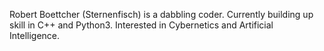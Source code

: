 Robert Boettcher (Sternenfisch) is a dabbling coder.
Currently building up skill in C++ and Python3.
Interested in Cybernetics and Artificial Intelligence.
